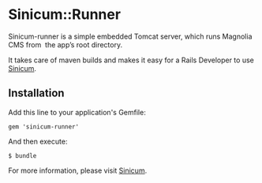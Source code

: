 # Sinicum::Runner

Sinicum-runner is a simple embedded Tomcat server, which runs Magnolia CMS from  the app’s root directory.

It takes care of maven builds and makes it easy for a Rails Developer to use [Sinicum](https://github.com/dievision/sinicum).

## Installation

Add this line to your application's Gemfile:

    gem 'sinicum-runner'

And then execute:

    $ bundle

For more information, please visit [Sinicum](https://github.com/dievision/sinicum).
